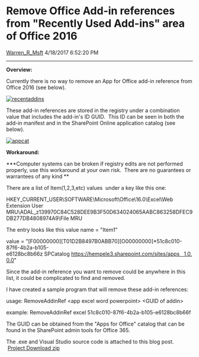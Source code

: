 <div id="page">

# Remove Office Add-in references from "Recently Used Add-ins" area of Office 2016

[Warren\_R\_Msft](https://social.msdn.microsoft.com/profile/Warren_R_Msft)
4/18/2017 6:52:20 PM

-----

<div id="content">

**Overview:**

Currently there is no way to remove an App for Office add-in reference
from Office 2016 (see
below).

[![recentaddins](https://msdnshared.blob.core.windows.net/media/2017/04/RecentAddins-300x134.jpg)](https://msdnshared.blob.core.windows.net/media/2017/04/RecentAddins.jpg)

These add-in references are stored in the registry under a combination
value that includes the add-in's ID GUID.  This ID can be seen in both
the add-in manifest and in the SharePoint Online application catalog
(see
below).

[![appcat](https://msdnshared.blob.core.windows.net/media/2017/04/AppCat-300x107.jpg)](https://msdnshared.blob.core.windows.net/media/2017/04/AppCat.jpg)

**Workaround:**

\*\*\*Computer systems can be broken if registry edits are not performed
properly, use this workaround at your own risk.  There are no guarantees
or warrantees of any kind \*\*

There are a list of Item(1,2,3,etc) values  under a key like this one:

HKEY\_CURRENT\_USER\\SOFTWARE\\Microsoft\\Office\\16.0\\Excel\\Web
Extension User
MRU\\ADAL\_z139970C84C528DEE9B3F50D634024065AABC863258DFEC9DB277DB4808974A9\\File
MRU

The entry looks like this value name = "Item1"

value =
"\[F00000000\]\[T01D2B8497B0ABB70\]\[O00000000\]\*51c8c010-87f6-4b2a-b105-e6128bc8b66z SPCatalog https://hempele3.sharepoint.com/sites/apps   1.0.0.0"

Since the add-in reference you want to remove could be anywhere in this
list, it could be complicated to find and removed.

I have created a sample program that will remove these add-in
references:

usage: RemoveAddinRef \<app excel word powerpoint\> \<GUID of addin\>

example: RemoveAddinRef excel 51c8c010-87f6-4b2a-b105-e6128bc8b66f

The GUID can be obtained from the "Apps for Office" catalog that can be
found in the SharePoint admin tools for Office 365.

The .exe and Visual Studio source code is attached to this blog post.
 [Project Download
zip](https://msdnshared.blob.core.windows.net/media/2017/04/RemoveAddinRef.zip)

 

</div>

</div>
